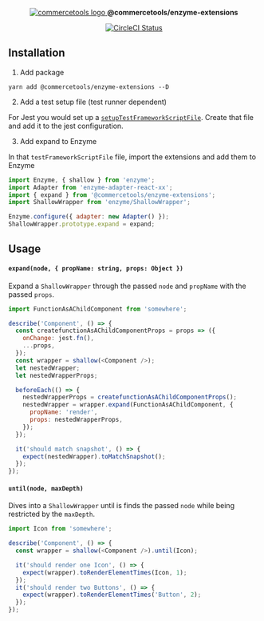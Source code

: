 <p align="center">
  <a href="https://commercetools.com/">
    <img alt="commercetools logo" src="http://cdn.rawgit.com/commercetools/press-kit/master/PNG/72DPI/CT%20logo%20chrom%20black%20horizontal%20RGB%2072dpi.png">
  </a>
  <b>@commercetools/enzyme-extensions</b>
</p>

<p align="center">
  <a href="https://circleci.com/gh/commercetools/enzyme-extensions">
    <img alt="CircleCI Status" src="https://circleci.com/gh/commercetools/enzyme-extensions.svg?style=shield&circle-token=e58fc71dcfcab717a3ab1e529da76ab127d33a5e">
  </a>
</p>

## Installation

1.  Add package

`yarn add @commercetools/enzyme-extensions --D`

2.  Add a test setup file (test runner dependent)

For Jest you would set up a [`setupTestFrameworkScriptFile`](https://facebook.github.io/jest/docs/configuration.html#setuptestframeworkscriptfile-string).
Create that file and add it to the jest configuration.

3.  Add expand to Enzyme

In that `testFrameworkScriptFile` file, import the extensions and add them to Enzyme

```js
import Enzyme, { shallow } from 'enzyme';
import Adapter from 'enzyme-adapter-react-xx';
import { expand } from '@commercetools/enzyme-extensions';
import ShallowWrapper from 'enzyme/ShallowWrapper';

Enzyme.configure({ adapter: new Adapter() });
ShallowWrapper.prototype.expand = expand;
```

## Usage

#### `expand(node, { propName: string, props: Object })`

Expand a `ShallowWrapper` through the passed `node` and `propName` with the passed `props`.

```js
import FunctionAsAChildComponent from 'somewhere';

describe('Component', () => {
  const createfunctionAsAChildComponentProps = props => ({
    onChange: jest.fn(),
    ...props,
  });
  const wrapper = shallow(<Component />);
  let nestedWrapper;
  let nestedWrapperProps;

  beforeEach(() => {
    nestedWrapperProps = createfunctionAsAChildComponentProps();
    nestedWrapper = wrapper.expand(FunctionAsAChildComponent, {
      propName: 'render',
      props: nestedWrapperProps,
    });
  });

  it('should match snapshot', () => {
    expect(nestedWrapper).toMatchSnapshot();
  });
});
```

#### `until(node, maxDepth)`

Dives into a `ShallowWrapper` until is finds the passed `node` while being restricted by the `maxDepth`.

```js
import Icon from 'somewhere';

describe('Component', () => {
  const wrapper = shallow(<Component />).until(Icon);

  it('should render one Icon', () => {
    expect(wrapper).toRenderElementTimes(Icon, 1);
  });
  it('should render two Buttons', () => {
    expect(wrapper).toRenderElementTimes('Button', 2);
  });
});
```

